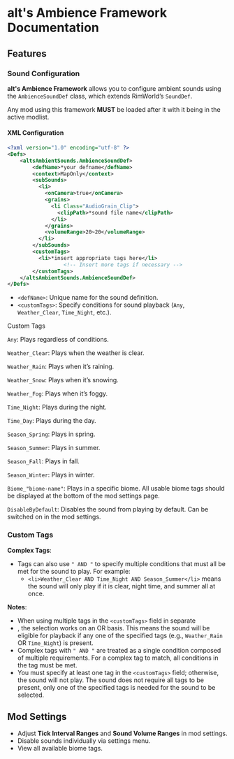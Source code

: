 # alt's Ambience Framework Documentation

## Features

### Sound Configuration

**alt's Ambience Framework** allows you to configure ambient sounds using the `AmbienceSoundDef` class, which extends RimWorld’s `SoundDef`.

Any mod using this framework **MUST** be loaded after it with it being in the active modlist.

#### XML Configuration

```xml
<?xml version="1.0" encoding="utf-8" ?>
<Defs>
	<altsAmbientSounds.AmbienceSoundDef>
		<defName>*your defname</defName>
		<context>MapOnly</context>
		<subSounds>
		  <li>
			<onCamera>true</onCamera>
			<grains>
			  <li Class="AudioGrain_Clip">
				<clipPath>*sound file name</clipPath>
			  </li>
			</grains>
			<volumeRange>20~20</volumeRange>
		  </li>
		</subSounds>
		<customTags>
		  <li>*insert appropriate tags here</li>
                  <!-- Insert more tags if necessary -->
		</customTags>
	</altsAmbientSounds.AmbienceSoundDef>
</Defs>
```
- `<defName>`: Unique name for the sound definition.
- `<customTags>`: Specify conditions for sound playback (`Any`, `Weather_Clear`, `Time_Night`, etc.).

Custom Tags

  `Any`: Plays regardless of conditions.
  
  `Weather_Clear`: Plays when the weather is clear.
  
  `Weather_Rain`: Plays when it’s raining.
  
  `Weather_Snow`: Plays when it’s snowing.
  
  `Weather_Fog`: Plays when it’s foggy.
  
  `Time_Night`: Plays during the night.
  
  `Time_Day`: Plays during the day.
  
  `Season_Spring`: Plays in spring.
  
  `Season_Summer`: Plays in summer.
  
  `Season_Fall`: Plays in fall.
  
  `Season_Winter`: Plays in winter.
  
  `Biome_"biome-name"`: Plays in a specific biome. All usable biome tags should be displayed at the bottom of the mod settings page.
  
  `DisableByDefault`: Disables the sound from playing by default. Can be switched on in the mod settings.
  
### Custom Tags

**Complex Tags**:

* Tags can also use `" AND "` to specify multiple conditions that must all be met for the sound to play. For example:
  * `<li>Weather_Clear AND Time_Night AND Season_Summer</li>` means the sound will only play if it is clear, night time, and summer all at once.

**Notes**:

* When using multiple tags in the `<customTags>` field in separate <li>, the selection works on an OR basis. This means the sound will be eligible for playback if any one of the specified tags (e.g., `Weather_Rain` OR `Time_Night`) is present.
* Complex tags with `" AND "` are treated as a single condition composed of multiple requirements. For a complex tag to match, all conditions in the tag must be met.
* You must specify at least one tag in the `<customTags>` field; otherwise, the sound will not play. The sound does not require all tags to be present, only one of the specified tags is needed for the sound to be selected.

## Mod Settings

- Adjust **Tick Interval Ranges** and **Sound Volume Ranges** in mod settings.
- Disable sounds individually via settings menu.
- View all available biome tags.
